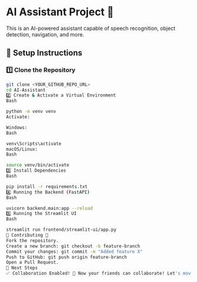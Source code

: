 # AI Assistant Project 🚀

This is an AI-powered assistant capable of speech recognition, object detection, navigation, and more.

## 📌 Setup Instructions

### 1️⃣ Clone the Repository

```bash
git clone <YOUR_GITHUB_REPO_URL>
cd AI-Assistant
2️⃣ Create & Activate a Virtual Environment
Bash

python -m venv venv
Activate:

Windows:
Bash

venv\Scripts\activate
macOS/Linux:
Bash

source venv/bin/activate
3️⃣ Install Dependencies
Bash

pip install -r requirements.txt
4️⃣ Running the Backend (FastAPI)
Bash

uvicorn backend.main:app --reload
5️⃣ Running the Streamlit UI
Bash

streamlit run frontend/streamlit-ui/app.py
📌 Contributing 🤝
Fork the repository.
Create a new branch: git checkout -b feature-branch
Commit your changes: git commit -m "Added feature X"
Push to GitHub: git push origin feature-branch
Open a Pull Request.
🎯 Next Steps
✅ Collaboration Enabled! 🚀 Now your friends can collaborate! Let's move to Subphase-3, where we'll implement backend APIs and AI logic.